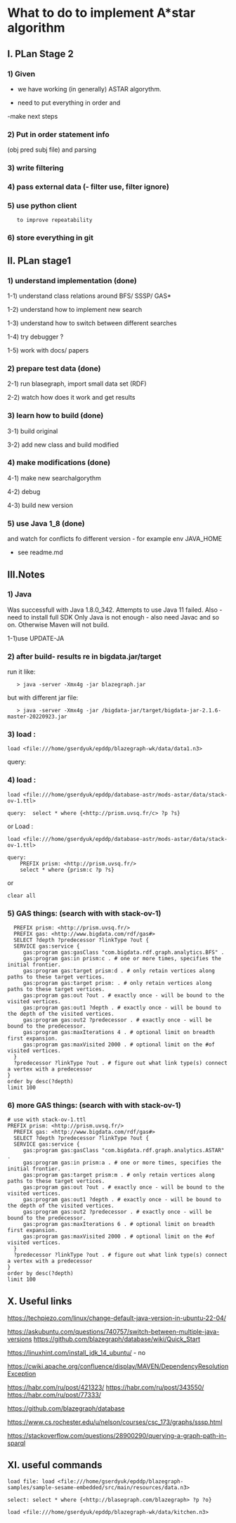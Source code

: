 
# What to do to implement A*star algorithm #

## I. PLan Stage 2

### 1) Given
   - we have working (in generally) ASTAR algorythm. 
   
   - need to put everything in order and 
   
   -make next steps
 
### 2) Put in order statement info 
   (obj pred subj file) and parsing
   
### 3) write filtering

### 4) pass external data (- filter use, filter ignore)

### 5) use python client
       to improve repeatability
 
### 6) store everything in git


## II. PLan stage1

### 1) understand implementation (done) ### 

  1-1) understand class relations around BFS/ SSSP/ GAS*

  1-2) understand how to implement new search

  1-3) understand how to switch between different searches

  1-4) try debugger ?

  1-5) work with docs/ papers

### 2) prepare test data (done)

  2-1) run blasegraph, import small data set (RDF)

  2-2) watch how does it work and get results

### 3) learn how to build (done)

  3-1) build original

  3-2) add new class and build modified
  
### 4) make modifications (done)

  4-1) make new searchalgorythm

  4-2) debug

  4-3) build new version

### 5) use Java 1_8 (done)
 and watch for conflicts fo different version - for example env JAVA_HOME
 - see readme.md


## III.Notes

### 1) Java
  Was successfull with Java 1.8.0_342. Attempts to use Java 11 failed.
  Also - need to install full SDK  Only Java is not enough - also need Javac and so on.
  Otherwise Maven will not build.

1-1)use UPDATE-JA

### 2) after build- results re in bigdata.jar/target

   run it like: 

```
   > java -server -Xmx4g -jar blazegraph.jar 
```
   
   but with different jar file: 

```
   > java -server -Xmx4g -jar /bigdata-jar/target/bigdata-jar-2.1.6-master-20220923.jar
```
    
### 3) load :	

```
load <file:///home/gserdyuk/epddp/blazegraph-wk/data/data1.n3>
```

   query:	

### 4) load :	

```
load <file:///home/gserdyuk/epddp/database-astr/mods-astar/data/stack-ov-1.ttl>

query:	select * where {<http://prism.uvsq.fr/c> ?p ?s}
```
   
   or Load :

```
load <file:///home/gserdyuk/epddp/database-astr/mods-astar/data/stack-ov-1.ttl>

query:    
    PREFIX prism: <http://prism.uvsq.fr/>
	select * where {prism:c ?p ?s}
```
   or

```
clear all
```

### 5) GAS things:  (search with with stack-ov-1)
```
  PREFIX prism: <http://prism.uvsq.fr/>
  PREFIX gas: <http://www.bigdata.com/rdf/gas#>
  SELECT ?depth ?predecessor ?linkType ?out {
  SERVICE gas:service {
     gas:program gas:gasClass "com.bigdata.rdf.graph.analytics.BFS" .
     gas:program gas:in prism:c . # one or more times, specifies the initial frontier.
     gas:program gas:target prism:d . # only retain vertices along paths to these target vertices.
     gas:program gas:target prism: . # only retain vertices along paths to these target vertices.
     gas:program gas:out ?out . # exactly once - will be bound to the visited vertices.
     gas:program gas:out1 ?depth . # exactly once - will be bound to the depth of the visited vertices.
     gas:program gas:out2 ?predecessor . # exactly once - will be bound to the predecessor.
     gas:program gas:maxIterations 4 . # optional limit on breadth first expansion.
     gas:program gas:maxVisited 2000 . # optional limit on the #of visited vertices.
  }
  ?predecessor ?linkType ?out . # figure out what link type(s) connect a vertex with a predecessor
} 
order by desc(?depth)
limit 100
```

### 6) more GAS things:  (search with with stack-ov-1)

```
# use with stack-ov-1.ttl
PREFIX prism: <http://prism.uvsq.fr/>
  PREFIX gas: <http://www.bigdata.com/rdf/gas#>
  SELECT ?depth ?predecessor ?linkType ?out {
  SERVICE gas:service {
     gas:program gas:gasClass "com.bigdata.rdf.graph.analytics.ASTAR" .
     gas:program gas:in prism:a . # one or more times, specifies the initial frontier.
     gas:program gas:target prism:m . # only retain vertices along paths to these target vertices.
     gas:program gas:out ?out . # exactly once - will be bound to the visited vertices.
     gas:program gas:out1 ?depth . # exactly once - will be bound to the depth of the visited vertices.
     gas:program gas:out2 ?predecessor . # exactly once - will be bound to the predecessor.
     gas:program gas:maxIterations 6 . # optional limit on breadth first expansion.
     gas:program gas:maxVisited 2000 . # optional limit on the #of visited vertices.
  }
  ?predecessor ?linkType ?out . # figure out what link type(s) connect a vertex with a predecessor
} 
order by desc(?depth)
limit 100
```

## X. Useful links

https://techpiezo.com/linux/change-default-java-version-in-ubuntu-22-04/

https://askubuntu.com/questions/740757/switch-between-multiple-java-versions
https://github.com/blazegraph/database/wiki/Quick_Start

https://linuxhint.com/install_jdk_14_ubuntu/ - no

https://cwiki.apache.org/confluence/display/MAVEN/DependencyResolutionException

https://habr.com/ru/post/421323/
https://habr.com/ru/post/343550/
https://habr.com/ru/post/77333/

https://github.com/blazegraph/database

https://www.cs.rochester.edu/u/nelson/courses/csc_173/graphs/sssp.html

https://stackoverflow.com/questions/28900290/querying-a-graph-path-in-sparql

## XI. useful commands

```
load file: load <file:///home/gserdyuk/epddp/blazegraph-samples/sample-sesame-embedded/src/main/resources/data.n3>
```
```
select: select * where {<http://blasegraph.com/blazegraph> ?p ?o}
```

```
load <file:///home/gserdyuk/epddp/blazegraph-wk/data/kitchen.n3>
```
